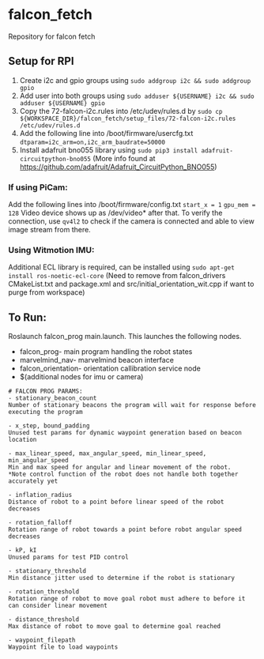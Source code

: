 # falcon_fetch

Repository for falcon fetch

## Setup for RPI
1. Create i2c and gpio groups using ``` sudo addgroup i2c && sudo addgroup gpio ```
2. Add user into both groups using ``` sudo adduser ${USERNAME} i2c && sudo adduser ${USERNAME} gpio ```
3. Copy the 72-falcon-i2c.rules into /etc/udev/rules.d by ``` sudo cp ${WORKSPACE_DIR}/falcon_fetch/setup_files/72-falcon-i2c.rules /etc/udev/rules.d ```
4. Add the following line into /boot/firmware/usercfg.txt ``` dtparam=i2c_arm=on,i2c_arm_baudrate=50000 ```
5. Install adafruit bno055 library using ``` sudo pip3 install adafruit-circuitpython-bno055 ```
(More info found at https://github.com/adafruit/Adafruit_CircuitPython_BNO055)

### If using PiCam:
Add the following lines into /boot/firmware/config.txt 
``` start_x = 1 ```
``` gpu_mem = 128 ```
Video device shows up as /dev/video* after that.
To verify the connection, use ``` qv4l2 ``` to check if the camera is connected and able to view image stream from there.

### Using Witmotion IMU:
Additional ECL library is required, can be installed using ``` sudo apt-get install ros-noetic-ecl-core ```
(Need to remove from falcon_drivers CMakeList.txt and package.xml and src/initial_orientation_wit.cpp if want to purge from workspace)

## To Run:
Roslaunch falcon_prog main.launch. This launches the following nodes. 
- falcon_prog- main program handling the robot states 
- marvelmind_nav- marvelmind beacon interface
- falcon_orientation- orientation callibration service node
- $(additional nodes for imu or camera)

```
# FALCON PROG PARAMS:
- stationary_beacon_count 
Number of stationary beacons the program will wait for response before executing the program

- x_step, bound_padding
Unused test params for dynamic waypoint generation based on beacon location

- max_linear_speed, max_angular_speed, min_linear_speed, min_angular_speed
Min and max speed for angular and linear movement of the robot. 
*Note control function of the robot does not handle both together accurately yet

- inflation_radius
Distance of robot to a point before linear speed of the robot decreases

- rotation_falloff
Rotation range of robot towards a point before robot angular speed decreases

- kP, kI
Unused params for test PID control

- stationary_threshold
Min distance jitter used to determine if the robot is stationary

- rotation_threshold
Rotation range of robot to move goal robot must adhere to before it can consider linear movement

- distance_threshold
Max distance of robot to move goal to determine goal reached

- waypoint_filepath
Waypoint file to load waypoints
```
